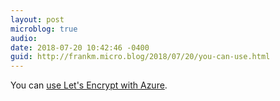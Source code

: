```yaml
---
layout: post
microblog: true
audio: 
date: 2018-07-20 10:42:46 -0400
guid: http://frankm.micro.blog/2018/07/20/you-can-use.html
---
```

You can [use Let's Encrypt with Azure](https://www.troyhunt.com/everything-you-need-to-know-about-loading-a-free-lets-encrypt-certificate-into-an-azure-website/).

